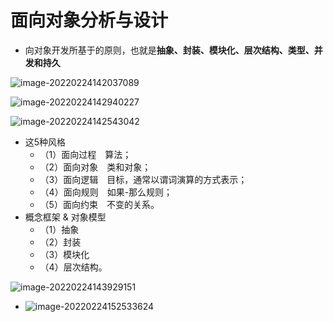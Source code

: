 # 面向对象分析与设计

- 向对象开发所基于的原则，也就是**抽象、封装、模块化、层次结构、类型、并发和持久**

![image-20220224142037089](https://raw.githubusercontent.com/TWDH/Leetcode-From-Zero/pictures/img/image-20220224142037089.png)

![image-20220224142940227](https://raw.githubusercontent.com/TWDH/Leetcode-From-Zero/pictures/img/image-20220224142940227.png)

![image-20220224142543042](https://raw.githubusercontent.com/TWDH/Leetcode-From-Zero/pictures/img/image-20220224142543042.png)



- 这5种风格
  - （1）面向过程　算法；
  - （2）面向对象　类和对象；
  - （3）面向逻辑　目标，通常以谓词演算的方式表示；
  - （4）面向规则　如果-那么规则；
  - （5）面向约束　不变的关系。
- 概念框架 & 对象模型
  - （1）抽象
  - （2）封装
  - （3）模块化
  - （4）层次结构。

![image-20220224143929151](https://raw.githubusercontent.com/TWDH/Leetcode-From-Zero/pictures/img/image-20220224143929151.png)



- ![image-20220224152533624](https://raw.githubusercontent.com/TWDH/Leetcode-From-Zero/pictures/img/image-20220224152533624.png)























































































































